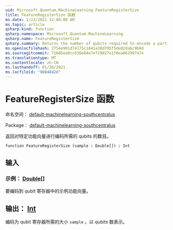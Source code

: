 ```yaml
---
uid: Microsoft.Quantum.MachineLearning.FeatureRegisterSize
title: FeatureRegisterSize 函数
ms.date: 1/23/2021 12:00:00 AM
ms.topic: article
qsharp.kind: function
qsharp.namespace: Microsoft.Quantum.MachineLearning
qsharp.name: FeatureRegisterSize
qsharp.summary: Returns the number of qubits required to encode a particular feature vector.
ms.openlocfilehash: 2754e901d74175c1841a38d795f5de02dabc9b8d
ms.sourcegitcommit: 71605ea9cc630e84e7ef29027e1f0ea06299747e
ms.translationtype: MT
ms.contentlocale: zh-CN
ms.lasthandoff: 01/26/2021
ms.locfileid: "98848428"
---
```

# <a name="featureregistersize-function"></a>FeatureRegisterSize 函数

命名空间： [default-machinelearning-southcentralus](xref:Microsoft.Quantum.MachineLearning)

Package： [default-machinelearning-southcentralus](https://nuget.org/packages/Microsoft.Quantum.MachineLearning)


返回对特定功能向量进行编码所需的 qubits 的数目。

```qsharp
function FeatureRegisterSize (sample : Double[]) : Int
```


## <a name="input"></a>输入

### <a name="sample--double"></a>示例： [Double](xref:microsoft.quantum.lang-ref.double)[]

要编码到 qubit 寄存器中的示例功能向量。



## <a name="output--int"></a>输出： [Int](xref:microsoft.quantum.lang-ref.int)

编码为 qubit 寄存器所需的大小 `sample` ，以 qubits 数表示。
